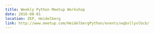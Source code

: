 ```yaml
---
title: Weekly Python Meetup Workshop
date: 2016-08-01
location: ZEP, Heidelberg
link: http://www.meetup.com/HeidelbergPython/events/wqbxllyvlbcb/
---
```

